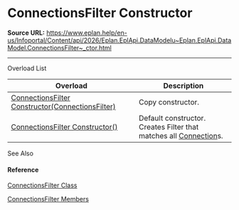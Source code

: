 # ConnectionsFilter Constructor

**Source URL:** https://www.eplan.help/en-us/Infoportal/Content/api/2026/Eplan.EplApi.DataModelu~Eplan.EplApi.DataModel.ConnectionsFilter~_ctor.html

---

Overload List

| Overload | Description |
| --- | --- |
| [ConnectionsFilter Constructor(ConnectionsFilter)](Eplan.EplApi.DataModelu~Eplan.EplApi.DataModel.ConnectionsFilter~_ctor(ConnectionsFilter).html) | Copy constructor. |
| [ConnectionsFilter Constructor()](Eplan.EplApi.DataModelu~Eplan.EplApi.DataModel.ConnectionsFilter~_ctor().html) | Default constructor. Creates Filter that matches all [Connection](Eplan.EplApi.DataModelu~Eplan.EplApi.DataModel.Connection.html)s. |



See Also

#### Reference

[ConnectionsFilter Class](Eplan.EplApi.DataModelu~Eplan.EplApi.DataModel.ConnectionsFilter.html)
  
[ConnectionsFilter Members](Eplan.EplApi.DataModelu~Eplan.EplApi.DataModel.ConnectionsFilter_members.html)